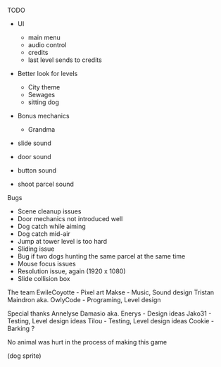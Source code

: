 TODO
- UI
    - main menu
    - audio control
    - credits
    - last level sends to credits

- Better look for levels
    - City theme
    - Sewages
    - sitting dog

- Bonus mechanics
    - Grandma

- slide sound
- door sound
- button sound
- shoot parcel sound

Bugs
- Scene cleanup issues
- Door mechanics not introduced well
- Dog catch while aiming
- Dog catch mid-air
- Jump at tower level is too hard
- Sliding issue
- Bug if two dogs hunting the same parcel at the same time
- Mouse focus issues
- Resolution issue, again (1920 x 1080)
- Slide collision box


The team
EwileCoyotte - Pixel art
Makse - Music, Sound design
Tristan Maindron aka. OwlyCode - Programing, Level design

Special thanks
Annelyse Damasio aka. Enerys - Design ideas
Jako31 - Testing, Level design ideas
Tilou - Testing, Level design ideas
Cookie - Barking ?

No animal was hurt in the process of making this game

(dog sprite)
